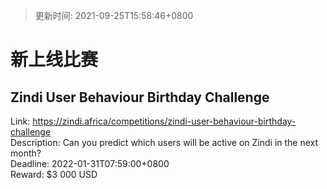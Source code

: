 > 更新时间: 2021-09-25T15:58:46+0800 

# 新上线比赛


## Zindi User Behaviour Birthday Challenge
Link: https://zindi.africa/competitions/zindi-user-behaviour-birthday-challenge  
Description: Can you predict which users will be active on Zindi in the next month?  
Deadline: 2022-01-31T07:59:00+0800  
Reward: $3 000 USD  

